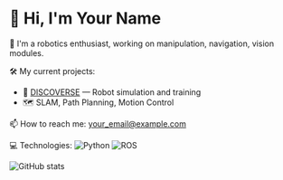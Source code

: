 # 👋 Hi, I'm Your Name

🌱 I'm a robotics enthusiast, working on manipulation, navigation, vision modules.

🛠️ My current projects:
- 🤖 [DISCOVERSE](https://github.com/YourRepo) — Robot simulation and training
- 🗺️ SLAM, Path Planning, Motion Control

📫 How to reach me: your_email@example.com

💻 Technologies:
![Python](https://img.shields.io/badge/Python-3776AB?style=flat-square&logo=python&logoColor=white)
![ROS](https://img.shields.io/badge/ROS-22314E?style=flat-square&logo=ros&logoColor=white)

<!-- Stats Card -->
![GitHub stats](https://github-readme-stats.vercel.app/api?username=YourUsername&show_icons=true&theme=default)
